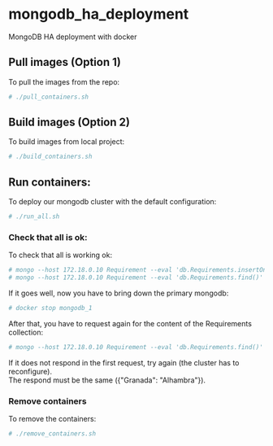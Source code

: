 # mongodb_ha_deployment
MongoDB HA deployment with docker

## Pull images (Option 1)
To pull the images from the repo:
```bash
# ./pull_containers.sh
```

## Build images (Option 2)
To build images from local project:
```bash
# ./build_containers.sh
```

## Run containers:
To deploy our mongodb cluster with the default configuration:
```bash
# ./run_all.sh
```

### Check that all is ok:
To check that all is working ok:
```bash
# mongo --host 172.18.0.10 Requirement --eval 'db.Requirements.insertOne({"Granada": "Alhambra"})'
# mongo --host 172.18.0.10 Requirement --eval 'db.Requirements.find()'
```
If it goes well, now you have to bring down the primary mongodb:
```bash
# docker stop mongodb_1
```
After that, you have to request again for the content of the Requirements collection:
```bash
# mongo --host 172.18.0.10 Requirement --eval 'db.Requirements.find()'
```
If it does not respond in the first request, try again (the cluster has to reconfigure).  
The respond must be the same ({"Granada": "Alhambra"}).

### Remove containers
To remove the containers:
```bash
# ./remove_containers.sh
```
 
